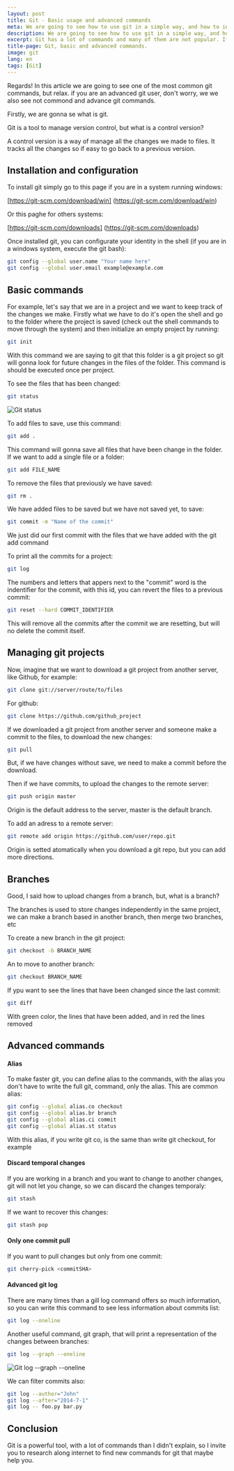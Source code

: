```yaml
---
layout: post
title: Git - Basic usage and advanced commands 
meta: We are going to see how to use git in a simple way, and how to intall git in Windows and Linux. Furthermore we are goint to review basic and advanced git commands.
description: We are going to see how to use git in a simple way, and how to intall git in Windows and Linux. Furthermore we are goint to review basic and advanced git commands.
excerpt: Git has a lot of commands and many of them are not popular. If you are a beginner of an advanced user of git, I assure you that this list of commands will give you so much help to you
title-page: Git, basic and advanced commands. 
image: git
lang: en
tags: [Git] 
---
```



Regards! In this article we are going to see one of the most common git commands, but relax. if you are an advanced git user, don't worry, we we also see not commond and advance git commands.

Firstly, we are gonna se what is git. 

Git is a tool to manage version control, but what is a control version? 

A control version is a way of manage all the changes we made to files. It tracks all the changes so if easy to go back to a previous version.

## Installation and configuration

To install git simply go to this page if you are in a system running windows:


[https://git-scm.com/download/win] (https://git-scm.com/download/win) 

Or this paghe for others systems: 

[https://git-scm.com/downloads] (https://git-scm.com/downloads) 


Once installed git, you can configurate your identity in the shell (if you are in a windows system, execute the git bash):

```bash
git config --global user.name "Your name here"
git config --global user.email example@example.com
```

## Basic commands 

For example, let's say that we are in a project and we want to keep track of the changes we make. Firstly what we have to do it's open the shell and go to the folder
where the project is saved (check out the shell commands to move through the system) and then initialize an empty project by running:

```bash
git init
```
With this command we are saying to git that this folder is a git project so git will gonna look for future changes in the files of the folder.
This command is should be executed once per project.

To see the files that has been changed: 

```bash
git status
```

<img src="http://i.imgur.com/fBoD8Uk.png" class="responsive-img" alt="Git status"> 

To add files to save, use this command:

```bash
git add .
```

This command will gonna save all files that have been change in the folder. 
If we want to add a single file or a folder:

```bash
git add FILE_NAME
```
To remove the files that previously we have saved: 

```bash
git rm .
```
We have added files to be saved but we have not saved yet, to save:

```bash
git commit -m "Name of the commit"
```
We just did our first commit with the files that we have added with the git add command

To print all the commits for a project:

```bash
git log
```
The numbers and letters that appers next to the "commit" word is the indentifier for the commit, with this id, you can revert the files to a previous commit:

```bash
git reset --hard COMMIT_IDENTIFIER
```
This will remove all the commits after the commit we are resetting, but will no delete the commit itself.

## Managing git projects

Now, imagine that we want to download a git project from another server, like Github, for example:

```bash
git clone git://server/route/to/files 
```
For github:

```bash
git clone https://github.com/github_project
```
If we downloaded a git project from another server and someone make a commit to the files, to download the new changes:

```bash
git pull
```
But, if we have changes without save, we need to make a commit before the download.

Then if we have commits, to upload the changes to the remote server:

```bash
git push origin master
```
Origin is the default address to the server, master is the default branch.

To add an adress to a remote server: 

```bash
git remote add origin https://github.com/user/repo.git
```

Origin is setted atomatically when you download a git repo, but you can add more directions.

## Branches

Good, I said how to upload changes from a branch, but, what is a branch?

The branches is used to store changes independently in the same project, we can make a branch based in another branch, then merge two branches, etc

To create a new branch in the git project:

```bash
git checkout -b BRANCH_NAME
```
An to move to another branch:

```bash
git checkout BRANCH_NAME
```
If ypu want to see the lines that have been changed since the last commit:

```bash
git diff
```
With green color, the lines that have been added, and in red the lines removed

## Advanced commands

#### Alias

To make faster git, you can define alias to the commands, with the alias you don't have to write the full git, command, only the alias. This are common alias:

```bash
git config --global alias.co checkout
git config --global alias.br branch
git config --global alias.ci commit
git config --global alias.st status
```
With this alias, if you write git co, is the same than write git checkout, for example

#### Discard temporal changes

If you are working in a branch and you want to change to another changes, git will not let you change, so we can discard the changes temporaly:

```bash
git stash
```
If we want to recover this changes:

```bash
git stash pop
```

#### Only one commit pull

If you want to pull changes but only from one commit:

```bash
git cherry-pick <commitSHA>
```

#### Advanced git log 

There are many times than a gill log command offers so much information, so you can write this command to see less information about commits list:

```bash
git log --oneline
```
Another useful command, git graph, that will print a representation of the changes between branches:

```bash
git log --graph --oneline
```

<img src="http://i.imgur.com/M1ZTdBb.png" class="responsive-img" alt="Git log --graph --oneline"> 


We can filter commits also:

```bash
git log --author="John"
git log --after="2014-7-1"
git log -- foo.py bar.py
```

## Conclusion

Git is a powerful tool, with a lot of commands than I didn't explain, so I invite you to research along internet to find new commands for git that maybe help you.  
